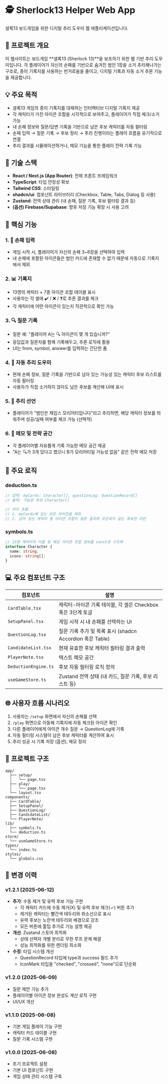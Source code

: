 # 🕵️ Sherlock13 Helper Web App

셜록13 보드게임을 위한 디지털 추리 도우미 웹 애플리케이션입니다.

## 📘 프로젝트 개요

이 웹사이트는 보드게임 **셜록13 (Sherlock 13)**을 보조하기 위한 웹 기반 추리 도우미입니다. 각 플레이어가 자신의 손패를 기반으로 숨겨진 범인 1장을 소거 추리해나가는 구조로, 종이 기록지를 사용하는 번거로움을 줄이고, 디지털 기록과 자동 소거 추론 기능을 제공합니다.

## 💡 주요 목적

- 셜록13 게임의 종이 기록지를 대체하는 인터랙티브 디지털 기록지 제공
- 각 캐릭터가 가진 아이콘 조합을 시각적으로 보여주고, 플레이어가 직접 체크/소거 가능
- 내 손패 정보와 질문/답변 기록을 기반으로 남은 후보 캐릭터를 자동 필터링
- 손패 입력 → 질문 기록 → 후보 정리 → 추리 진행이라는 플레이 흐름을 유기적으로 연결
- 추리 결과를 시뮬레이션하거나, 메모 기능을 통한 플레이 전략 기록 가능

## 🧱 기술 스택

- **React / Next.js (App Router)**: 전체 프론트 프레임워크
- **TypeScript**: 타입 안정성 확보
- **Tailwind CSS**: 스타일링
- **shadcn/ui**: 컴포넌트 라이브러리 (Checkbox, Table, Tabs, Dialog 등 사용)
- **Zustand**: 전역 상태 관리 (내 손패, 질문 기록, 후보 필터링 결과 등)
- **(옵션) Firebase/Supabase**: 향후 저장 기능 확장 시 사용 고려

## 🔧 핵심 기능

### 1. 🧾 손패 입력

- 게임 시작 시, 플레이어가 자신의 손패 3~6장을 선택하여 입력
- 내 손패에 포함된 아이콘들은 범인 카드에 존재할 수 없기 때문에 자동으로 기록지에서 제외

### 2. 📊 기록지

- 13명의 캐릭터 × 7종 아이콘 조합 테이블 표시
- 사용자는 각 셀에 ✔️ / ❌ / ❓로 추론 결과를 체크
- 각 캐릭터에 어떤 아이콘이 있는지 직관적으로 확인 가능

### 3. 🔍 질문 기록

- 질문 예: "플레이어 A는 🔍 아이콘이 몇 개 있습니까?"
- 응답값과 질문자를 함께 기록해두고, 추론 로직에 활용
- UI는 from, symbol, answer를 입력하는 간단한 폼

### 4. 🤖 자동 추리 도우미

- 현재 손패 정보, 질문 기록을 기반으로 남아 있는 가능성 있는 캐릭터 후보 리스트를 자동 필터링
- 사용자가 직접 소거하지 않아도 남은 후보를 계산해 UI에 표시

### 5. 📌 추리 선언

- 플레이어가 "범인은 제임스 모리어티입니다"라고 추리하면, 해당 캐릭터 정보를 띄워주며 성공/실패 여부를 체크 가능 (선택적)

### 6. 📝 메모 및 전략 공간

- 각 플레이어별 자유롭게 기록 가능한 메모 공간 제공
- "A는 🔍가 3개 있다고 했으니 B가 모리어티일 가능성 없음" 같은 전략 메모 저장

## 🧠 주요 로직

### deduction.ts

```typescript
// 입력: myCards: Character[], questionLog: QuestionRecord[]
// 출력: 가능한 후보 Character[]

// 처리 흐름:
// 1. myCards에 있는 모든 아이콘을 제외
// 2. 남아 있는 캐릭터 중 아이콘 조합이 질문 결과와 모순되지 않는 후보만 리턴
```

### symbols.ts

```typescript
// 13명 캐릭터의 이름 및 해당 아이콘 조합 정보를 const로 구조화
interface Character {
  name: string;
  icons: string[];
}
```

## 💻 주요 컴포넌트 구조

| 컴포넌트             | 설명                                                        |
| -------------------- | ----------------------------------------------------------- |
| `CardTable.tsx`      | 캐릭터-아이콘 기록 테이블, 각 셀은 Checkbox 혹은 3단계 토글 |
| `SetupPanel.tsx`     | 게임 시작 시 내 손패를 선택하는 UI                          |
| `QuestionLog.tsx`    | 질문 기록 추가 및 목록 표시 (shadcn Accordion 혹은 Table)   |
| `CandidateList.tsx`  | 현재 유효한 후보 캐릭터 필터링 결과 출력                    |
| `PlayerNote.tsx`     | 텍스트 메모 공간                                            |
| `DeductionEngine.ts` | 후보 자동 필터링 로직 정의                                  |
| `useGameStore.ts`    | Zustand 전역 상태 (내 카드, 질문 기록, 후보 리스트 등)      |

## 🌐 사용자 흐름 시나리오

1. 사용자는 `/setup` 화면에서 자신의 손패를 선택
2. `/play` 화면으로 이동해 기록지에 자동 체크된 아이콘 확인
3. 다른 플레이어에게 아이콘 개수 질문 → QuestionLog에 기록
4. 자동 필터링 시스템이 남은 후보 캐릭터를 계산하여 표시
5. 추리 성공 시 기록 저장 (옵션), 메모 정리

## 📁 프로젝트 구조

```
app/
  ├── setup/
  │   └── page.tsx
  ├── play/
  │   └── page.tsx
  └── layout.tsx
components/
  ├── CardTable/
  ├── SetupPanel/
  ├── QuestionLog/
  ├── CandidateList/
  └── PlayerNote/
lib/
  ├── symbols.ts
  └── deduction.ts
store/
  └── useGameStore.ts
types/
  └── index.ts
styles/
  └── globals.css
```

## 📝 변경 이력

### v1.2.1 (2025-06-12)

- **추가**: 수동 제거 및 유력 후보 기능 구현
  - 각 캐릭터 카드에 수동 제거(X) 및 유력 후보 체크(✓) 버튼 추가
  - 제거된 캐릭터는 빨간색 테두리와 취소선으로 표시
  - 유력 후보는 노란색 테두리와 배경으로 강조
  - 모든 버튼에 툴팁 추가로 기능 설명 제공
- **개선**: Zustand 스토어 최적화
  - 상태 선택자 개별 분리로 무한 루프 문제 해결
  - 성능 최적화를 위한 렌더링 최소화
- **수정**: 타입 시스템 개선
  - QuestionRecord 타입에 type과 success 필드 추가
  - IconMark 타입을 "checked", "crossed", "none"으로 단순화

### v1.2.0 (2025-06-09)

- 질문 제안 기능 추가
- 플레이어별 아이콘 정보 완성도 계산 로직 구현
- UI/UX 개선

### v1.1.0 (2025-06-08)

- 기본 게임 플레이 기능 구현
- 캐릭터 카드 테이블 구현
- 질문 기록 시스템 구현

### v1.0.0 (2025-06-08)

- 초기 프로젝트 설정
- 기본 UI 컴포넌트 구현
- 게임 상태 관리 시스템 구축
